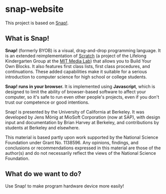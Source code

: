 # snap-website
This project is based on [Snap!](http://snap.berkeley.edu/).

## What is Snap!

**Snap!** (formerly BYOB) is a visual, drag-and-drop programming language. It is an extended reimplementation of [Scratch](https://scratch.mit.edu/) (a project of the Lifelong Kindergarten Group at the [MIT Media Lab](https://media.mit.edu/)) that allows you to Build Your Own Blocks. It also features first class lists, first class procedures, and continuations. These added capabilities make it suitable for a serious introduction to computer science for high school or college students.

**Snap! runs in your browser.** It is implemented using **Javascript**, which is designed to limit the ability of browser-based software to affect your computer, so it's safe to run even other people's projects, even if you don't trust our competence or good intentions.

Snap! is presented by the University of California at Berkeley. It was developed by Jens Mönig at MioSoft Corporation (now at SAP), with design input and documentation by Brian Harvey at Berkeley, and contributions by students at Berkeley and elsewhere.

This material is based partly upon work supported by the National Science Foundation under Grant No. 1138596. Any opinions, findings, and conclusions or recommendations expressed in this material are those of the author(s) and do not necessarily reflect the views of the National Science Foundation.

## What do we want to do?

Use Snap! to make program hardware device more easily!
